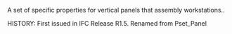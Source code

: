A set of specific properties for vertical panels that assembly workstations..

<!-- end of short definition -->
 HISTORY: First issued in IFC Release R1.5. Renamed from Pset_Panel
